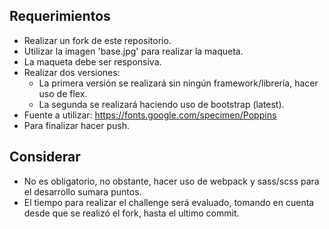 ## Requerimientos 

* Realizar un fork de este repositorio.
* Utilizar la imagen 'base.jpg' para realizar la maqueta.
* La maqueta debe ser responsiva.
* Realizar dos versiones:
	* La primera versión se realizará sin ningún framework/librería, hacer uso de flex.
	* La segunda se realizará haciendo uso de bootstrap (latest).
* Fuente a utilizar: https://fonts.google.com/specimen/Poppins
* Para finalizar hacer push.

## Considerar

* No es obligatorio, no obstante, hacer uso de webpack y sass/scss para el desarrollo sumara puntos.
* El tiempo para realizar el challenge será evaluado, tomando en cuenta desde que se realizó el fork, hasta el ultimo commit.